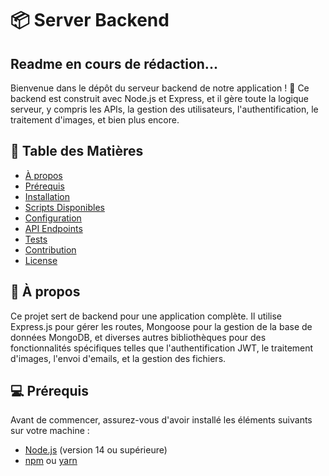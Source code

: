 # 📦 **Server Backend**

## Readme en cours de rédaction...

Bienvenue dans le dépôt du serveur backend de notre application ! 🚀 Ce backend est construit avec Node.js et Express, et il gère toute la logique serveur, y compris les APIs, la gestion des utilisateurs, l'authentification, le traitement d'images, et bien plus encore.

## 📑 **Table des Matières**
- [À propos](#à-propos)
- [Prérequis](#prérequis)
- [Installation](#installation)
- [Scripts Disponibles](#scripts-disponibles)
- [Configuration](#configuration)
- [API Endpoints](#api-endpoints)
- [Tests](#tests)
- [Contribution](#contribution)
- [License](#license)

## 📝 **À propos**
Ce projet sert de backend pour une application complète. Il utilise Express.js pour gérer les routes, Mongoose pour la gestion de la base de données MongoDB, et diverses autres bibliothèques pour des fonctionnalités spécifiques telles que l'authentification JWT, le traitement d'images, l'envoi d'emails, et la gestion des fichiers.

## 💻 **Prérequis**
Avant de commencer, assurez-vous d'avoir installé les éléments suivants sur votre machine :
- [Node.js](https://nodejs.org/) (version 14 ou supérieure)
- [npm](https://www.npmjs.com/) ou [yarn](https://yarnpkg.com/)


